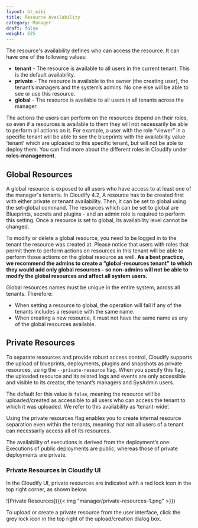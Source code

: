 ```yaml
---
layout: bt_wiki
title: Resource Availability
category: Manager
draft: false
weight: 625
---
```


The resource's availability defines who can access the resource. It can have one of the following values:
* **tenant** - The resource is available to all users in the current tenant. This is the default availability. 
* **private** - The resource is available to the owner (the creating user), the tenant’s managers and the system’s admins. No one else will be able to see or use this resource. 
* **global** - The resource is available to all users in all tenants across the manager.

The actions the users can perform on the resources depend on their roles, so even if a resources is available to them they will not necessarily be able to perform all actions on it. For example, a user with the role “viewer” in a specific tenant will be able to see the blueprints with the availability value ‘tenant’ which are uploaded to this specific tenant, but will not be able to deploy them. You can find more about the different roles in Cloudify under **roles-management**. 

## Global Resources

A global resource is exposed to all users who have access to at least one of the manager's tenants.
In Cloudify 4.2, A resource has to be created first with either private or tenant availability. Then, it can be set to global using the set-global command. 
The resources which can be set to global are Blueprints, secrets and plugins - and an admin role is required to perform this setting.
Once a resource is set to global, its availability level cannot be changed.

To modify or delete a global resource, you need to be logged in to the tenant the resource was created at. Please notice that users with roles that permit them to perform actions on resources in this tenant will be able to perform those actions on the global resource as well. 
**As a best practice, we recommend the admins to create a “global-resources tenant” to which they would add only global resources - so non-admins will not be able to modify the global resources and affect all system users.**

Global resources names must be unique in the entire system, across all tenants. Therefore:

- When setting a resource to global, the operation will fail if any of the tenants includes a resource with the same name.
- When creating a new resource, it must not have the same name as any of the global resources available.


## Private Resources

To separate resources and provide robust access control, Cloudify supports the upload of blueprints, deployments, plugins and snapshots as private resources, using the `--private-resource` flag.
When you specify this flag, the uploaded resource and its related logs and events are only accessible and visible to its creator, the tenant’s managers and SysAdmin users. 

The default for this value is `false`, meaning the resource will be uploaded/created as accessible to all users who can access the tenant to which it was uploaded. We refer to this availability as ‘tenant-wide’. 

Using the private resources flag enables you to create internal resource separation even within the tenants, meaning that not all users of a tenant can necessarily access all of its resources.

The availability of executions is derived from the deployment’s one:  Executions of public deployments are public, whereas those of private deployments are private.


### Private Resources in Cloudify UI

In the Cloudify UI, private resources are indicated with a red lock icon in the top right corner, as shown below.

![Private Resources]({{< img "manager/private-resources-1.png" >}})

To upload or create a private resource from the user interface, click the grey lock icon in the top right of the upload/creation dialog box.
